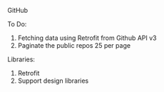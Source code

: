  GitHub
 
 To Do:
 
 1. Fetching data using Retrofit from Github API v3 
 2. Paginate the public repos 25 per page
 
 Libraries:
 
 1. Retrofit
 2. Support design libraries

